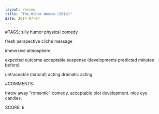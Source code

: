 ```yaml
---
layout: review
title: "The-Other-Woman-(2014)"
date: 2014-07-04
---
```


#TAGS:
silly humor
physical comedy

fresh perspective
cliché message

immersive atmosphere

expected outcome
acceptable suspense (developments predicted minutes before)

untraceable (natural) acting
dramatic acting

#COMMENTS:

throw away "romantic" comedy. acceptable plot development. nice eye candies.





SCORE:
6
